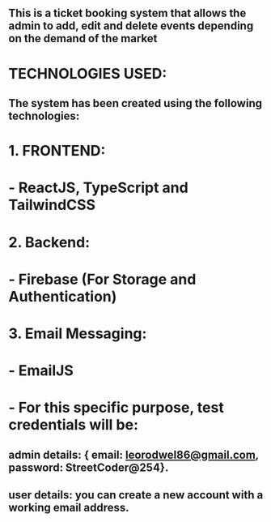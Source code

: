 ## This is a ticket booking system that allows the admin to add, edit and delete events depending on the demand of the market

# TECHNOLOGIES USED:

## The system has been created using the following technologies:

# 1. FRONTEND:

# - ReactJS, TypeScript and TailwindCSS

# 2. Backend:

# - Firebase (For Storage and Authentication)

# 3. Email Messaging:

# - EmailJS

# - For this specific purpose, test credentials will be:

## admin details: { email: leorodwel86@gmail.com, password: StreetCoder@254}.

## user details: you can create a new account with a working email address.
